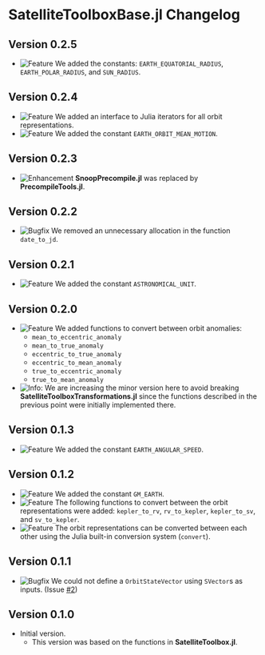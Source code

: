 SatelliteToolboxBase.jl Changelog
=================================

Version 0.2.5
-------------

- ![Feature][badge-feature] We added the constants: `EARTH_EQUATORIAL_RADIUS`,
  `EARTH_POLAR_RADIUS`, and `SUN_RADIUS`.

Version 0.2.4
-------------

- ![Feature][badge-feature] We added an interface to Julia iterators for all orbit
  representations.
- ![Feature][badge-feature] We added the constant `EARTH_ORBIT_MEAN_MOTION`.

Version 0.2.3
-------------

- ![Enhancement][badge-enhancement] **SnoopPrecompile.jl** was replaced by
  **PrecompileTools.jl**.

Version 0.2.2
-------------

- ![Bugfix][badge-bugfix] We removed an unnecessary allocation in the function `date_to_jd`.

Version 0.2.1
-------------

- ![Feature][badge-feature] We added the constant `ASTRONOMICAL_UNIT`.

Version 0.2.0
-------------

- ![Feature][badge-feature] We added functions to convert between orbit anomalies:
  - `mean_to_eccentric_anomaly`
  - `mean_to_true_anomaly`
  - `eccentric_to_true_anomaly`
  - `eccentric_to_mean_anomaly`
  - `true_to_eccentric_anomaly`
  - `true_to_mean_anomaly`
- ![Info][badge-info]: We are increasing the minor version here to avoid breaking
  **SatelliteToolboxTransformations.jl** since the functions described in the previous point
  were initially implemented there.

Version 0.1.3
-------------

- ![Feature][badge-feature] We added the constant `EARTH_ANGULAR_SPEED`.

Version 0.1.2
-------------

- ![Feature][badge-feature] We added the constant `GM_EARTH`.
- ![Feature][badge-feature] The following functions to convert between the orbit
  representations were added: `kepler_to_rv`, `rv_to_kepler`, `kepler_to_sv`, and
  `sv_to_kepler`.
- ![Feature][badge-feature] The orbit representations can be converted between each other
  using the Julia built-in conversion system (`convert`).

Version 0.1.1
-------------

- ![Bugfix][badge-bugfix] We could not define a `OrbitStateVector` using `SVector`s as
  inputs. (Issue [#2][gh-issue-2])

Version 0.1.0
-------------

- Initial version.
  - This version was based on the functions in **SatelliteToolbox.jl**.

[badge-breaking]: https://img.shields.io/badge/BREAKING-red.svg
[badge-deprecation]: https://img.shields.io/badge/Deprecation-orange.svg
[badge-feature]: https://img.shields.io/badge/Feature-green.svg
[badge-enhancement]: https://img.shields.io/badge/Enhancement-blue.svg
[badge-bugfix]: https://img.shields.io/badge/Bugfix-purple.svg
[badge-info]: https://img.shields.io/badge/Info-gray.svg

[gh-issue-2]: https://github.com/JuliaSpace/SatelliteToolboxBase.jl/issues/2
